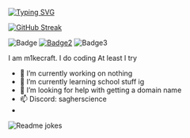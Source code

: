 <!---### Hello--->
[![Typing SVG](https://readme-typing-svg.demolab.com?font=Fira+Code&pause=1000&random=false&width=435&lines=Hello!++I+am+Mikecraft.;I+do+HTML+CSS+and+JS)](https://git.io/typing-svg)

[![GitHub Streak](https://streak-stats.demolab.com?user=m1kecraft)](https://git.io/streak-stats)

![Badge](https://img.shields.io/badge/epik-programmer-blue)
[![Badge2](https://custom-icon-badges.demolab.com/badge/check%20out-my%20repos-blue.svg?logo=repo&logoColor=white)](https://github.com/m1kecraft?tab=repositories)
![Badge3](https://custom-icon-badges.demolab.com/badge/don't-follow%20me-blue.svg?logo=mark-github&logoColor=white)

I am m1kecraft.
I do coding
At least I try
- 🔭 I’m currently working on nothing
- 🌱 I’m currently learning school stuff ig
- 🤔 I’m looking for help with getting a domain name
- 📫 Discord: sagherscience
- 
![Readme jokes](https://readme-jokes.vercel.app/api)
